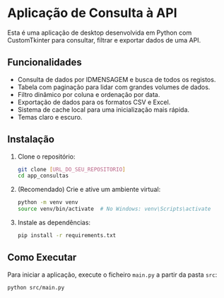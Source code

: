 # Aplicação de Consulta à API

Esta é uma aplicação de desktop desenvolvida em Python com CustomTkinter para consultar, filtrar e exportar dados de uma API.

## Funcionalidades

- Consulta de dados por IDMENSAGEM e busca de todos os registos.
- Tabela com paginação para lidar com grandes volumes de dados.
- Filtro dinâmico por coluna e ordenação por data.
- Exportação de dados para os formatos CSV e Excel.
- Sistema de cache local para uma inicialização mais rápida.
- Temas claro e escuro.

## Instalação

1.  Clone o repositório:
    ```bash
    git clone [URL_DO_SEU_REPOSITORIO]
    cd app_consultas
    ```

2.  (Recomendado) Crie e ative um ambiente virtual:
    ```bash
    python -m venv venv
    source venv/bin/activate  # No Windows: venv\Scripts\activate
    ```

3.  Instale as dependências:
    ```bash
    pip install -r requirements.txt
    ```

## Como Executar

Para iniciar a aplicação, execute o ficheiro `main.py` a partir da pasta `src`:
```bash
python src/main.py